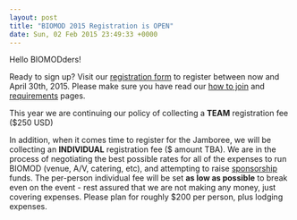 ```yaml
---
layout: post
title: "BIOMOD 2015 Registration is OPEN"
date: Sun, 02 Feb 2015 23:49:33 +0000
---
```


Hello BIOMODders! 

Ready to sign up? Visit our <a target="_blank" href="https://biomod.wufoo.com/forms/2015-registration-form/">registration form</a> to register between now and April 30th, 2015. Please make sure you have read our [how to join](/how-join) and [requirements](/requirements) pages.

<!--more-->

This year we are continuing our policy of collecting a **TEAM** registration fee ($250 USD)

In addition, when it comes time to register for the Jamboree, we will be collecting an **INDIVIDUAL** registration fee ($ amount TBA). We are in the process of negotiating the best possible rates for all of the expenses to run BIOMOD (venue, A/V, catering, etc), and attempting to raise [sponsorship](/sponsors/) funds. The per-person individual fee will be set **as low as possible** to break even on the event - rest assured that we are not making any money, just covering expenses. Please plan for roughly $200 per person, plus lodging expenses.